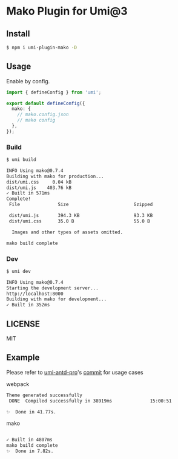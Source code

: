# Mako Plugin for Umi@3

## Install

```bash
$ npm i umi-plugin-mako -D
```

## Usage

Enable by config.

```ts
import { defineConfig } from 'umi';

export default defineConfig({
  mako: {
    // mako.config.json
    // mako config
  },
});
```

### Build

```bash
$ umi build

INFO Using mako@0.7.4
Building with mako for production...
dist/umi.css     0.04 kB
dist/umi.js    403.76 kB
✓ Built in 571ms
Complete!
 File              Size                        Gzipped

 dist/umi.js       394.3 KB                    93.3 KB
 dist/umi.css      35.0 B                      55.0 B

  Images and other types of assets omitted.

mako build complete
```

### Dev

```bash
$ umi dev

INFO Using mako@0.7.4
Starting the development server...
http://localhost:8000
Building with mako for development...
✓ Built in 352ms
```

## LICENSE

MIT

## Example

Please refer to [umi-antd-pro](https://github.com/alitajs/umi-antd-pro)'s [commit](https://github.com/alitajs/umi-antd-pro/commit/03103c82a78acbb1e27db46a26cbff2d77ff3d09) for usage cases

webpack

```bash
Theme generated successfully
 DONE  Compiled successfully in 38919ms              15:00:51

✨  Done in 41.77s.
```

mako

```bash

✓ Built in 4807ms
mako build complete
✨  Done in 7.82s.
```
